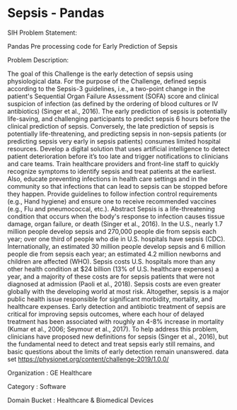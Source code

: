 # Sepsis - Pandas
SIH Problem Statement:

Pandas Pre processing code for Early Prediction of Sepsis

Problem Description:

The goal of this Challenge is the early detection of sepsis using physiological data. For the purpose of the Challenge, defined sepsis according to the Sepsis-3 guidelines, i.e., a two-point change in the patient's Sequential Organ Failure Assessment (SOFA) score and clinical suspicion of infection (as defined by the ordering of blood cultures or IV antibiotics) (Singer et al., 2016). The early prediction of sepsis is potentially life-saving, and challenging participants to predict sepsis 6 hours before the clinical prediction of sepsis. Conversely, the late prediction of sepsis is potentially life-threatening, and predicting sepsis in non-sepsis patients (or predicting sepsis very early in sepsis patients) consumes limited hospital resources. Develop a digital solution that uses artificial intelligence to detect patient deterioration before it’s too late and trigger notifications to clinicians and care teams. Train healthcare providers and front-line staff to quickly recognize symptoms to identify sepsis and treat patients at the earliest. Also, educate preventing infections in health care settings and in the community so that infections that can lead to sepsis can be stopped before they happen. Provide guidelines to follow infection control requirements (e.g., Hand hygiene) and ensure one to receive recommended vaccines (e.g., Flu and pneumococcal, etc.). Abstract Sepsis is a life-threatening condition that occurs when the body's response to infection causes tissue damage, organ failure, or death (Singer et al., 2016). In the U.S., nearly 1.7 million people develop sepsis and 270,000 people die from sepsis each year; over one third of people who die in U.S. hospitals have sepsis (CDC). Internationally, an estimated 30 million people develop sepsis and 6 million people die from sepsis each year; an estimated 4.2 million newborns and children are affected (WHO). Sepsis costs U.S. hospitals more than any other health condition at $24 billion (13% of U.S. healthcare expenses) a year, and a majority of these costs are for sepsis patients that were not diagnosed at admission (Paoli et al., 2018). Sepsis costs are even greater globally with the developing world at most risk. Altogether, sepsis is a major public health issue responsible for significant morbidity, mortality, and healthcare expenses. Early detection and antibiotic treatment of sepsis are critical for improving sepsis outcomes, where each hour of delayed treatment has been associated with roughly an 4-8% increase in mortality (Kumar et al., 2006; Seymour et al., 2017). To help address this problem, clinicians have proposed new definitions for sepsis (Singer et al., 2016), but the fundamental need to detect and treat sepsis early still remains, and basic questions about the limits of early detection remain unanswered. data set https://physionet.org/content/challenge-2019/1.0.0/

Organization : GE Healthcare

Category : Software

Domain Bucket : Healthcare & Biomedical Devices

